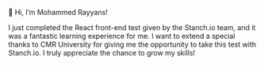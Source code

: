 👋 Hi, I’m Mohammed Rayyans!

I just completed the React front-end test given by the Stanch.io team, and it was a fantastic learning experience for me. 
I want to extend a special thanks to CMR University for giving me the opportunity to take this test with Stanch.io.
I truly appreciate the chance to grow my skills!
